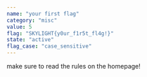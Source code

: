 ```yaml
---
name: "your first flag"
category: "misc"
value: 5
flag: "SKYLIGHT{y0ur_f1r5t_fl4g!}"
state: "active"
flag_case: "case_sensitive"
---
```


make sure to read the rules on the homepage!
